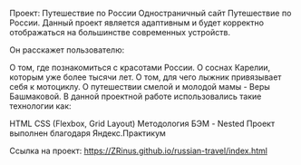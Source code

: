 Проект: Путешествие по России
Одностраничный сайт Путешествие по России. Данный проект является адаптивным и будет корректно отображаться на большинстве современных устройств.

Он расскажет пользователю:

О том, где познакомиться с красотами России.
О соснах Карелии, которым уже более тысячи лет.
О том, для чего лыжник привязывает себя к мотоциклу.
О путешествии смелой и молодой мамы - Веры Башмаковой.
В данной проектной работе использовались такие технологии как:

HTML
CSS (Flexbox, Grid Layout)
Методология БЭМ - Nested
Проект выполнен благодаря Яндекс.Практикум

Ссылка на проект: https://ZRinus.github.io/russian-travel/index.html
